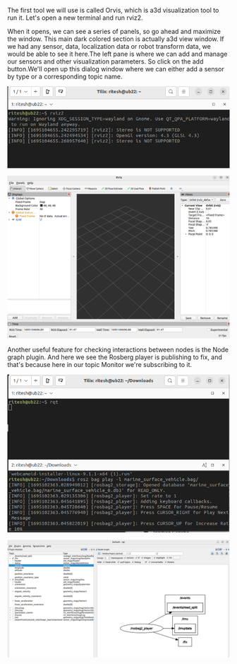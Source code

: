 The first tool we will use is called Orvis, which is a3d visualization tool to run it.
Let's open a new terminal and run rviz2.

When it opens, we can see a series of panels, so go ahead and maximize the window.
This main dark colored section is actually a3d view window.
If we had any sensor, data, localization data or robot transform data, we would be able to see it
here.The left pane is where we can add and manage our sensors and other visualization parameters.
So click on the add button.We'll open up this dialog window where we can either add a sensor by type or a corresponding topic name.
<p align="center"><img src="https://github.com/RIT-MESH/ROS2-Robotics-Developer-Course---Using-ROS2-In-Python/blob/main/images/vizulization3.png?raw=true"alt="Sublime's custom image"/>
 </p>
<p align="center"><img src="https://github.com/RIT-MESH/ROS2-Robotics-Developer-Course---Using-ROS2-In-Python/blob/main/images/vizulization4.png?raw=true"alt="Sublime's custom image"/>
 </p>

Another useful feature for checking interactions between nodes is the Node graph plugin.
And here we see the Rosberg player is publishing to fix, and that's because here in our topic Monitor
we're subscribing to it.

<p align="center"><img src="https://github.com/RIT-MESH/ROS2-Robotics-Developer-Course---Using-ROS2-In-Python/blob/main/images/vizulization2.png?raw=true"alt="Sublime's custom image"/>
 </p>
<p align="center"><img src="https://github.com/RIT-MESH/ROS2-Robotics-Developer-Course---Using-ROS2-In-Python/blob/main/images/vizulization1.png?raw=true"alt="Sublime's custom image"/>
 </p>
